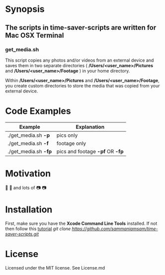 # Synopsis

## The scripts in time-saver-scripts are written for Mac OSX Terminal

### get_media.sh

This script copies any photos and/or videos from an external
device and saves them in two separate directories
( **/Users/<user_name>/Pictures** and **/Users/<user_name>/Footage** )
in your home directory.

Within **/Users/<user_name>/Pictures** and **/Users/<user_name>/Footage**,
you create custom directories to store the media that was copied
from your external device.

# Code Examples
Example | Explanation
----------------- | -----------------
./get_media.sh **-p** | pics only
./get_media.sh **-f** | footage only
./get_media.sh **-fp** | pics and footage **-pf** OR **-fp**

# Motivation
:movie_camera: :movie_camera: and lots of :camera: :camera:

# Installation
First, make sure you have the **Xcode Command Line Tools** installed.
If not then follow this [tutorial](http://osxdaily.com/2014/02/12/install-command-line-tools-mac-os-x/)
_git clone https://github.com/sammaniamsam/time-saver-scripts.git_

# License
Licensed under the MIT license. See License.md
